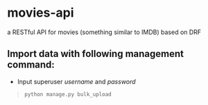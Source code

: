 # movies-api
a RESTful API for movies (something similar to IMDB) based on DRF

## Import data with following management command:
- Input superuser *username* and *password*
> `python manage.py bulk_upload`
